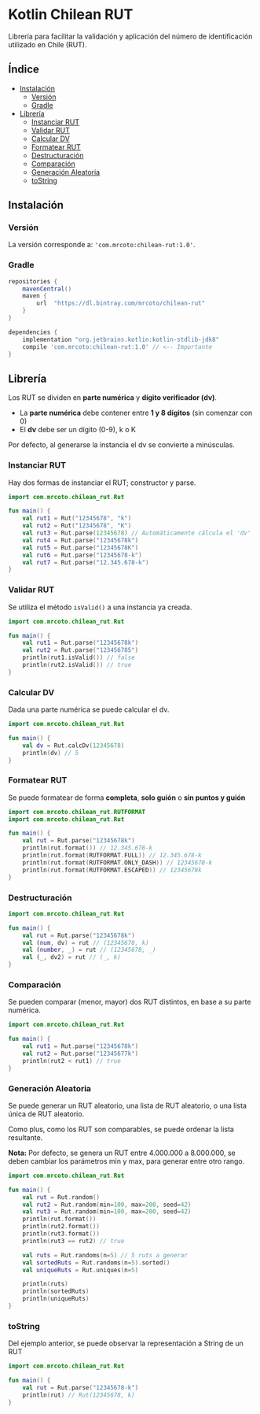 # Kotlin Chilean RUT

Librería para facilitar la validación y aplicación del número
de identificación utilizado en Chile (RUT).

## Índice

* [Instalación](#instalacin)
    - [Versión](#versin)
    - [Gradle](#gradle)
* [Librería](#librera)
    - [Instanciar RUT](#instanciar-rut)
    - [Validar RUT](#validar-rut)
    - [Calcular DV](#calcular-dv)
    - [Formatear RUT](#formatear-rut)
    - [Destructuración](#destructuracin)
    - [Comparación](#comparacin)
    - [Generación Aleatoria](#generacin-aleatoria)
    - [toString](#tostring)

## Instalación

### Versión

La versión corresponde a: `'com.mrcoto:chilean-rut:1.0'`.

### Gradle

~~~gradle
repositories {
    mavenCentral()
    maven {
        url  "https://dl.bintray.com/mrcoto/chilean-rut"
    }
}

dependencies {
    implementation "org.jetbrains.kotlin:kotlin-stdlib-jdk8"
    compile 'com.mrcoto:chilean-rut:1.0' // <-- Importante
}
~~~ 

## Librería

Los RUT se dividen en **parte numérica** y **dígito verificador (dv)**.
- La **parte numérica** debe contener entre **1 y 8 dígitos** (sin comenzar con 0)
- El **dv** debe ser un dígito (0-9), k o K

Por defecto, al generarse la instancia el dv se convierte a minúsculas.

### Instanciar RUT

Hay dos formas de instanciar el RUT; constructor y parse.

~~~kotlin
import com.mrcoto.chilean_rut.Rut

fun main() {
    val rut1 = Rut("12345678", "k")
    val rut2 = Rut("12345678", "K")
    val rut3 = Rut.parse(12345678) // Automáticamente cálcula el 'dv'
    val rut4 = Rut.parse("12345678k")
    val rut5 = Rut.parse("12345678K")
    val rut6 = Rut.parse("12345678-k")
    val rut7 = Rut.parse("12.345.678-k")
}
~~~

### Validar RUT

Se utiliza el método `isValid()` a una instancia ya creada.

~~~kotlin
import com.mrcoto.chilean_rut.Rut

fun main() {
    val rut1 = Rut.parse("12345678k")
    val rut2 = Rut.parse("123456785")
    println(rut1.isValid()) // false
    println(rut2.isValid()) // true
}
~~~

### Calcular DV

Dada una parte numérica se puede calcular el dv.

~~~kotlin
import com.mrcoto.chilean_rut.Rut

fun main() {
    val dv = Rut.calcDv(12345678)
    println(dv) // 5
}
~~~

### Formatear RUT

Se puede formatear de forma **completa**, **solo guión** o **sin puntos y guión**

~~~kotlin
import com.mrcoto.chilean_rut.RUTFORMAT
import com.mrcoto.chilean_rut.Rut

fun main() {
    val rut = Rut.parse("12345678k")
    println(rut.format()) // 12.345.678-k
    println(rut.format(RUTFORMAT.FULL)) // 12.345.678-k
    println(rut.format(RUTFORMAT.ONLY_DASH)) // 12345678-k
    println(rut.format(RUTFORMAT.ESCAPED)) // 12345678k
}
~~~

### Destructuración

~~~kotlin
import com.mrcoto.chilean_rut.Rut

fun main() {
    val rut = Rut.parse("12345678k")
    val (num, dv) = rut // (12345678, k)
    val (number, _) = rut // (12345678, _)
    val (_, dv2) = rut // (_, k)
}
~~~

### Comparación

Se pueden comparar (menor, mayor) dos RUT distintos,
en base a su parte numérica.

~~~kotlin
import com.mrcoto.chilean_rut.Rut

fun main() {
    val rut1 = Rut.parse("12345678k")
    val rut2 = Rut.parse("12345677k")
    println(rut2 < rut1) // true
}
~~~

### Generación Aleatoria

Se puede generar un RUT aleatorio, una lista de RUT aleatorio, o 
una lista única de RUT aleatorio.

Como plus, como los RUT son comparables, se puede ordenar la 
lista resultante.

**Nota:** Por defecto, se genera un RUT entre 4.000.000 a 8.000.000,
se deben cambiar los parámetros min y max, para generar entre otro rango.

~~~kotlin
import com.mrcoto.chilean_rut.Rut

fun main() {
    val rut = Rut.random()
    val rut2 = Rut.random(min=100, max=200, seed=42)
    val rut3 = Rut.random(min=100, max=200, seed=42)
    println(rut.format())
    println(rut2.format())
    println(rut3.format())
    println(rut3 == rut2) // true

    val ruts = Rut.randoms(n=5) // 5 ruts a generar
    val sortedRuts = Rut.randoms(n=5).sorted()
    val uniqueRuts = Rut.uniques(n=5)

    println(ruts)
    println(sortedRuts)
    println(uniqueRuts)
}
~~~

### toString

Del ejemplo anterior, se puede observar la representación a String
de un RUT

~~~kotlin
import com.mrcoto.chilean_rut.Rut

fun main() {
    val rut = Rut.parse("12345678-k")
    println(rut) // Rut(12345678, k)
}
~~~